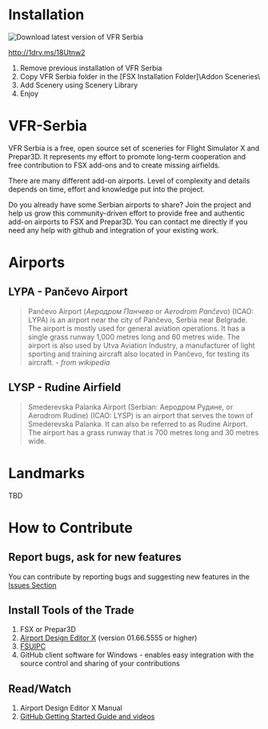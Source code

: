 # Installation

![Download latest version of VFR Serbia](https://github.com/adam-p/markdown-here/raw/master/src/common/images/download.png "Download latest version of VFR Serbia")

http://1drv.ms/18Utnw2

1. Remove previous installation of VFR Serbia
2. Copy VFR Serbia folder in the [FSX Installation Folder]\Addon Sceneries\
3. Add Scenery using Scenery Library
4. Enjoy

# VFR-Serbia
VFR Serbia is a free, open source set of sceneries for Flight Simulator X and Prepar3D. It represents my effort to promote long-term cooperation and free contribution to FSX add-ons and to create missing airfields.

There are many different add-on airports. Level of complexity and details depends on time, effort and knowledge put into the project. 

Do you already have some Serbian airports to share? Join the project and help us grow this community-driven effort to provide free and authentic add-on airports to FSX and Prepar3D. You can contact me directly if you need any help with github and integration of your existing work.

# Airports

## LYPA - Pančevo Airport
> Pančevo Airport (*Аеродром Панчево* or *Aerodrom Pančevo*) (ICAO: LYPA) is an airport near the city of Pančevo, Serbia near Belgrade. The airport is mostly used for general aviation operations. It has a single grass runway 1,000 metres long and 60 metres wide.
> The airport is also used by Utva Aviation Industry, a manufacturer of light sporting and training aircraft also located in Pančevo, for testing its aircraft. - *from wikipedia*

## LYSP - Rudine Airfield
> Smederevska Palanka Airport (Serbian: Аеродром Рудине, or Aerodrom Rudine) (ICAO: LYSP) is an airport that serves the town of Smederevska Palanka. It can also be referred to as Rudine Airport. The airport has a grass runway that is 700 metres long and 30 metres wide.

# Landmarks
TBD
 
# How to Contribute

## Report bugs, ask for new features
You can contribute by reporting bugs and suggesting new features in the [Issues Section](https://github.com/ipavlovi/VFR-Serbia/issues) 

## Install Tools of the Trade
1. FSX or Prepar3D
2. [Airport Design Editor X](http://www.scruffyduck.org/) (version 01.66.5555 or higher)
3. [FSUIPC](http://www.schiratti.com/dowson.html)
4. GitHub client software for Windows - enables easy integration with the source control and sharing of your contributions

## Read/Watch
1. Airport Design Editor X Manual
2. [GitHub Getting Started Guide and videos](http://www.git-scm.com/documentation)